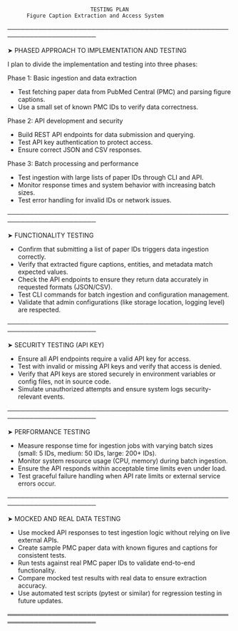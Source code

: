 
                              TESTING PLAN
          Figure Caption Extraction and Access System
──────────────────────────────────────────────────────────────────────

➤ PHASED APPROACH TO IMPLEMENTATION AND TESTING

I plan to divide the implementation and testing into three phases:

Phase 1: Basic ingestion and data extraction  
- Test fetching paper data from PubMed Central (PMC) and parsing figure captions.  
- Use a small set of known PMC IDs to verify data correctness.

Phase 2: API development and security  
- Build REST API endpoints for data submission and querying.  
- Test API key authentication to protect access.  
- Ensure correct JSON and CSV responses.

Phase 3: Batch processing and performance  
- Test ingestion with large lists of paper IDs through CLI and API.  
- Monitor response times and system behavior with increasing batch sizes.  
- Test error handling for invalid IDs or network issues.

──────────────────────────────────────────────────────────────────────

➤ FUNCTIONALITY TESTING

- Confirm that submitting a list of paper IDs triggers data ingestion correctly.  
- Verify that extracted figure captions, entities, and metadata match expected values.  
- Check the API endpoints to ensure they return data accurately in requested formats (JSON/CSV).  
- Test CLI commands for batch ingestion and configuration management.  
- Validate that admin configurations (like storage location, logging level) are respected.

──────────────────────────────────────────────────────────────────────

➤ SECURITY TESTING (API KEY)

- Ensure all API endpoints require a valid API key for access.  
- Test with invalid or missing API keys and verify that access is denied.  
- Verify that API keys are stored securely in environment variables or config files, not in source code.  
- Simulate unauthorized attempts and ensure system logs security-relevant events.

──────────────────────────────────────────────────────────────────────

➤ PERFORMANCE TESTING

- Measure response time for ingestion jobs with varying batch sizes (small: 5 IDs, medium: 50 IDs, large: 200+ IDs).  
- Monitor system resource usage (CPU, memory) during batch ingestion.  
- Ensure the API responds within acceptable time limits even under load.  
- Test graceful failure handling when API rate limits or external service errors occur.

──────────────────────────────────────────────────────────────────────

➤ MOCKED AND REAL DATA TESTING

- Use mocked API responses to test ingestion logic without relying on live external APIs.  
- Create sample PMC paper data with known figures and captions for consistent tests.  
- Run tests against real PMC paper IDs to validate end-to-end functionality.  
- Compare mocked test results with real data to ensure extraction accuracy.  
- Use automated test scripts (pytest or similar) for regression testing in future updates.

══════════════════════════════════════════════════════════════════════
